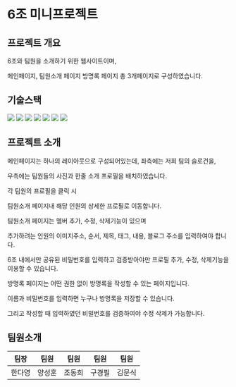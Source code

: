 # 6조 미니프로젝트

## 프로젝트 개요
6조와 팀원을 소개하기 위한 웹사이트이며, 

메인페이지, 팀원소개 페이지 방명록 페이지 총 3개페이지로 구성하였습니다. 


## 기술스택
<img src="https://img.shields.io/badge/html5-E34F26?style=for-the-badge&logo=html5&logoColor=white"> 
<img src="https://img.shields.io/badge/css-1572B6?style=for-the-badge&logo=css3&logoColor=white"> 
<img src="https://img.shields.io/badge/javascript-F7DF1E?style=for-the-badge&logo=javascript&logoColor=black"> 
<img src="https://img.shields.io/badge/jquery-0769AD?style=for-the-badge&logo=jquery&logoColor=white">
<img src="https://img.shields.io/badge/firebase-FFCA28?style=for-the-badge&logo=firebase&logoColor=white">
<img src="https://img.shields.io/badge/bootstrap-7952B3?style=for-the-badge&logo=bootstrap&logoColor=white">
<img src="https://img.shields.io/badge/github-181717?style=for-the-badge&logo=github&logoColor=white">

## 프로젝트 소개
메인페이지는 하나의 레이아웃으로 구성되어있는데, 좌측에는 저희 팀의 슬로건을, 

우측에는 팀원들의 사진과 한줄 소개 프로필을 배치하였습니다. 

각 팀원의 프로필을 클릭 시

팀원소개 페이지내 해당 인원의 상세한 프로필로 이동합니다.



팀원소개 페이지는 멤버 추가, 수정, 삭제기능이 있으며

추가하려는 인원의 이미지주소, 순서, 제목, 태그, 내용, 블로그 주소를 입력하여야 합니다.

6조 내에서만 공유된 비밀번호를 입력하고 검증받아야만 프로필 추가, 수정, 삭제기능을 이용할 수 있습니다.



방명록 페이지는 어떤 권한 없이 방명록을 작성할 수 있는 페이지입니다.

이름과 비밀번호를 입력하면 누구나 방명록을 저장할 수 있습니다.

그리고 작성할 때 입력하였던 비밀번호를 검증하여야 수정 삭제가 가능합니다.

## 팀원소개
|팀장|팀원|팀원|팀원|팀원|
|:---:|:---:|:---:|:---:|:---:|
|한다영|양성훈|조동희|구경필|김문식|
